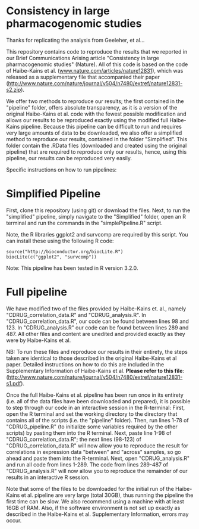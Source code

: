# Consistency in large pharmacogenomic studies

Thanks for replicating the analysis from Geeleher, et al...

This repository contains code to reproduce the results that we reported in our Brief Communications Arising article "Consistency in large pharmacogenomic studies" (Nature). All of this code is based on the code of Haibe-Kains et al. (www.nature.com/articles/nature12831), which was released as a supplementary file that accompanied their paper (http://www.nature.com/nature/journal/v504/n7480/extref/nature12831-s2.zip).

We offer two methods to reproduce our results; the first contained in the "pipeline" folder, offers absolute transparency, as it is a version of the original Haibe-Kains et al. code with the fewest possible modification and allows our results to be reproduced exactly using the modified full Haibe-Kains pipeline. Because this pipeline can be difficult to run and requires very large amounts of data to be downloaded, we also offer a simplified method to reproduce our results, contained in the folder "Simplified". This folder contain the .RData files (downloaded and created using the original pipeline) that are required to reproduce only our results, hence, using this pipeline, our results can be reproduced very easily.

Specific instructions on how to run pipelines:

# Simplified Pipeline

First, clone this repository (using git) or download the files. Next, to run the "simplified" pipeline, simply navigate to the "Simplified" folder, open an R terminal and run the commands in the "simplePipeline.R" script.

Note, the R libraries ggplot2 and survcomp are required by this script. You can install these using the following R code:

```
source("http://bioconductor.org/biocLite.R")
biocLite(c("ggplot2", "survcomp"))
```

Note: This pipeline has been tested in R version 3.2.0.

# Full pipeline

We have modified two of the files provided by Haibe-Kains et. al., namely  "CDRUG_correlation_data.R" and "CDRUG_analysis.R". In "CDRUG_correlation_data.R", our code can be found between lines 98 and 123. In  "CDRUG_analysis.R" our code can be found between lines 289 and 487. All other files and content are unedited and provided exactly as they were by Haibe-Kains et al.

NB: To run these files and reproduce our results in their entirety, the steps taken are identical to those described in the original Haibe-Kains et al paper. Detailed instructions on how to do this are included in the Supplementary Information of Haibe-Kains et al. **Please refer to this file**: (http://www.nature.com/nature/journal/v504/n7480/extref/nature12831-s1.pdf).

Once the full Haibe-Kains et al. pipeline has been run once in its entirety (i.e. all of the data files have been downloaded and prepared), it is possible to step through our code in an interactive session in the R-terminal: First, open the R terminal and set the working directory to the directory that contains all of the scripts (i.e. the "pipeline" folder). Then, run lines 1-78 of "CDRUG_pipeline.R" (to initialize some variables required by the other scripts) by pasting them into the R terminal. Next, paste line 1-98 of "CDRUG_correlation_data.R"; the next lines (98-123) of "CDRUG_correlation_data.R" will now allow you to reproduce the result for correlations in expression data "between" and "across" samples, so go ahead and paste them into the R-terminal. Next, open "CDRUG_analysis.R" and run all code from lines 1-289. The code from lines 289-487 of "CDRUG_analysis.R" will now allow you to reproduce the remainder of our results in an interactive R session.

Note that some of the files to be downloaded for the initial run of the Haibe-Kains et al. pipeline are very large (total 30GB), thus running the pipeline the first time can be slow. We also recommend using a machine with at least 16GB of RAM. Also, if the software environment is not set up exactly as described in the Haibe-Kains et al. Supplementary Information, errors may occur.





